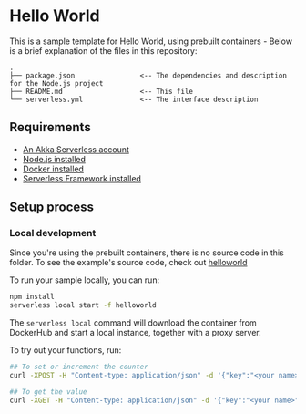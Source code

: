 # Hello World

This is a sample template for Hello World, using prebuilt containers - Below is a brief explanation of the files in this repository:

```
.
├── package.json                <-- The dependencies and description for the Node.js project
├── README.md                   <-- This file
└── serverless.yml              <-- The interface description
```

## Requirements

* [An Akka Serverless account](https://docs.cloudstate.com/getting-started/lightbend-account.html)
* [Node.js installed](https://nodejs.org/en/download/)
* [Docker installed](https://www.docker.com/community-edition)
* [Serverless Framework installed](https://www.serverless.com/framework/docs/getting-started/)

## Setup process

### Local development

Since you're using the prebuilt containers, there is no source code in this folder. To see the example's source code, check out [helloworld](../helloworld)

To run your sample locally, you can run:

```bash
npm install
serverless local start -f helloworld
```

The `serverless local` command will download the container from DockerHub and start a local instance, together with a proxy server.

To try out your functions, run:

```bash
## To set or increment the counter
curl -XPOST -H "Content-type: application/json" -d '{"key":"<your name>", "value": 2}' 'http://localhost:9001/counter/<your name>'

## To get the value
curl -XGET -H "Content-type: application/json" -d '{"key":"<your name>"}' 'http://localhost:9001/counter/<your name>'
```
